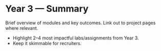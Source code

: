 # Year 3 — Summary

Brief overview of modules and key outcomes. Link out to project pages where relevant.

- Highlight 2–4 most impactful labs/assignments from Year 3.
- Keep it skimmable for recruiters.